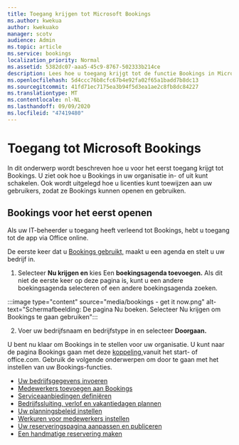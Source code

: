 ```yaml
---
title: Toegang krijgen tot Microsoft Bookings
ms.author: kwekua
author: kwekuako
manager: scotv
audience: Admin
ms.topic: article
ms.service: bookings
localization_priority: Normal
ms.assetid: 5382dc07-aaa5-45c9-8767-502333b214ce
description: Lees hoe u toegang krijgt tot de functie Bookings in Microsoft 365.
ms.openlocfilehash: 5d4ccc76b8cfc67b4e92fa02f65a1badd7b8dc13
ms.sourcegitcommit: 41fd71ec7175ea3b94f5d3ea1ae2c8fb8dc84227
ms.translationtype: MT
ms.contentlocale: nl-NL
ms.lasthandoff: 09/09/2020
ms.locfileid: "47419480"
---
```

# <a name="get-access-to-microsoft-bookings"></a>Toegang tot Microsoft Bookings

In dit onderwerp wordt beschreven hoe u voor het eerst toegang krijgt tot Bookings. U ziet ook hoe u Bookings in uw organisatie in- of uit kunt schakelen. Ook wordt uitgelegd hoe u licenties kunt toewijzen aan uw gebruikers, zodat ze Bookings kunnen openen en gebruiken.

## <a name="access-bookings-for-the-first-time"></a>Bookings voor het eerst openen

Als uw IT-beheerder u toegang heeft verleend tot Bookings, hebt u toegang tot de app via Office online.

De eerste keer dat u [Bookings gebruikt,](https://outlook.office.com/bookings/onboarding) maakt u een agenda en stelt u uw bedrijf in.

1. Selecteer **Nu krijgen en** kies Een **boekingsagenda toevoegen.** Als dit niet de eerste keer op deze pagina is, kunt u een andere boekingsagenda selecteren of een andere boekingsagenda zoeken.

:::image type="content" source="media/bookings - get it now.png" alt-text="Schermafbeelding: De pagina Nu boeken. Selecteer Nu krijgen om Bookings te gaan gebruiken":::

2. Voer uw bedrijfsnaam en bedrijfstype in en selecteer **Doorgaan.**

U bent nu klaar om Bookings in te stellen voor uw organisatie. U kunt naar de pagina Bookings gaan met deze [koppeling,](https://outlook.office.com/bookings/onboarding)vanuit het start- of office.com. Gebruik de volgende onderwerpen om door te gaan met het instellen van uw Bookings-functies.

- [Uw bedrijfsgegevens invoeren](enter-business-information.md)
- [Medewerkers toevoegen aan Bookings](add-staff.md)
- [Serviceaanbiedingen definiëren](define-service-offerings.md)
- [Bedrijfssluiting, verlof en vakantiedagen plannen](schedule-closures-time-off-vacation.md)
- [Uw planningsbeleid instellen](set-scheduling-policies.md)
- [Werkuren voor medewerkers instellen](employee-hours.md)
- [Uw reserveringspagina aanpassen en publiceren](customize-booking-page.md)
- [Een handmatige reservering maken](create-a-manual-booking.md)